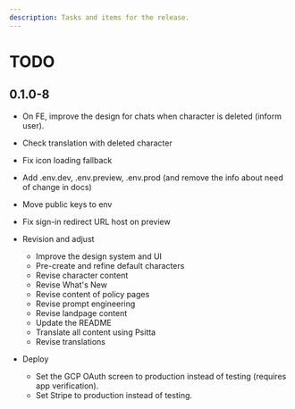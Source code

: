 ```yaml
---
description: Tasks and items for the release.
---
```


# TODO

## 0.1.0-8

- On FE, improve the design for chats when character is deleted (inform user).
- Check translation with deleted character
- Fix icon loading fallback
- Add .env.dev, .env.preview, .env.prod (and remove the info about need of change in docs)
- Move public keys to env

- Fix sign-in redirect URL host on preview

- Revision and adjust
  - Improve the design system and UI
  - Pre-create and refine default characters
  - Revise character content
  - Revise What's New
  - Revise content of policy pages
  - Revise prompt engineering
  - Revise landpage content
  - Update the README
  - Translate all content using Psitta
  - Revise translations
- Deploy
  - Set the GCP OAuth screen to production instead of testing (requires app verification).
  - Set Stripe to production instead of testing.
